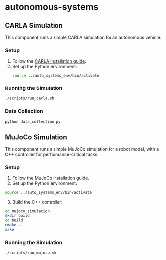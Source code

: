 # autonomous-systems

## CARLA Simulation
This component runs a simple CARLA simulation for an autonomous vehicle.

### Setup
1. Follow the [CARLA installation guide](https://carla.readthedocs.io/en/latest/start_quickstart/).
2. Set up the Python environment:
    ```sh
    source ../auto_systems_env/bin/activate
    ```

### Running the Simulation
```sh
./scripts/run_carla.sh
```

### Data Collection
```sh
python data_collection.py
```

## MuJoCo Simulation
This component runs a simple MuJoCo simulation for a robot model, with a C++ controller for performance-critical tasks.

### Setup
1. Follow the MuJoCo installation guide.
2. Set up the Python environment:
```sh
source ../auto_systems_env/bin/activate
```
3. Build the C++ controller:
```sh
cd mujoco_simulation
mkdir build
cd build
cmake ..
make
```
### Running the Simulation
```sh
./scripts/run_mujoco.sh
```
